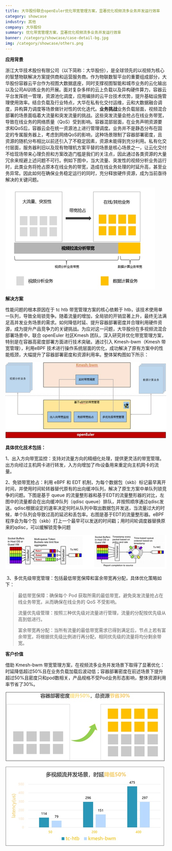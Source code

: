 ```yaml
---
title: 大华股份联合openEuler优化带宽管理方案，显著优化视频流多业务并发运行效率
category: showcase
industry: 其他
company: 大华股份
summary: 优化带宽管理方案，显著优化视频流多业务并发运行效率
banner: /category/showcase/case-detail-bg.jpg
img: /category/showcase/others.png
---
```





**应用背景**

浙江大华技术股份有限公司（以下简称：大华股份），是全球领先的以视频为核心的智慧物联解决方案提供商和运营服务商。作为物联数智平台的重要组成部分，大华股份容器云平台作为视图大数据底座，同时支撑视图智能和城市业务的云化输出以及公司AI训练业务的开展。面对复杂多样的云上负载以及异构硬件算力，容器云平台发挥统一管理，资源池化调度，应用编排的云平台技术优势，提升基础设施管理使用效率。结合负载及行业特点，大华在私有化交付运维，云和大数据融合调度，异构算力调度等场景做针对性的优化迭代。**业务挑战**业务负载层面，视频混合部署的场景面临着大流量和突发流量的挑战。这些突发流量会抢占在线业务带宽，导致在线业务的网络质量（QoS）受到影响。容器混部层面，在业务声明资源要求和QoS后，容器云会在统一资源池上进行管理调度。业务并不是静态分布在固定的专属服务器上，考虑到网络QoS的影响，这种场景限制了容器部署密度，且资源的随机分布相比以前还引入了不稳定因素，资源未能得到充分利用。私有化交付层面，服务器利旧以及现有物理机方案平替的场景是核心场景之一，让云化交付不给现场带来心理负担和方案改造门槛是我们的关注点，因此通过各类资源的大量冗余来规避上述问题不可行。例如下图中，当大流量、突发性的视频分析业务运行时，此类业务将抢占原本在线业务的带宽，造成在线业务处理的时延升高，甚至业务异常。因此如何在确保业务稳定运行的同时，充分释放硬件资源，成为当前亟待解决的关键问题。

![IMG\_256](./media/image1.png)

**解决方案**

性能问题的根本原因在于 tc htb 带宽管理方案的核心依赖于
htb，该技术使用单一队列，导致全局锁竞争。随着流量的增加，全局锁的开销显著上升，最终无法满足高并发业务场景的需求。如何降低时延、提升容器部署密度并合理利用硬件资源，成为提升产品竞争力的关键挑战。为应对这一问题，大华股份在多视频流混合部署场景中，联合
openEuler 社区Kmesh
团队，深入研究并优化带宽管理方案，特别是在容器高密度部署方面进行技术突破。通过引入
Kmesh-bwm（Kmesh 带宽管理），利用eBPF
技术进行操作系统层面的优化，成功解决了原有方案中的性能瓶颈，大幅提升了容器部署密度和资源利用率。整体架构图如下所示：

![IMG\_257](./media/image2.png)

**具体优化技术包括：**

1、出入方向带宽监控：支持对流量方向的精细化处理，提供更灵活的带宽管理。出方向经过主机网卡进行转发，入方向增加了ifb设备用来重定向主机网卡的流量。

2、免锁带宽抢占：利用 eBPF 和 EDT
机制，为每个数据包（skb）标记最早离开时间，并使用时间轮转器替代原有的出向缓冲队列，解决了原生方案中单队列锁竞争的问题。下图是基于
queue
的流量整形器和基于EDT的流量整形器的对比，左图中的流量都会在出向缓冲队列（qdisc
queue）排队，并按照顺序通过qdisc发送。qdisc根据设定的速率决定何时从队列中取出数据包并发送，当流量过大的时候，单个队列会导致过高的延迟和丢包率。右图是基于EDT的流量整形器。eBPF程序会为每个包（skb）打上一个最早可以发送的时间戳；用时间轮调度器替换原来的qdisc，可以缓解锁竞争问题

![IMG\_258](./media/image3.png)

 3、多优先级带宽管理：包括最低带宽保障和富余带宽再分配，具体优化策略如下：

> 最低带宽保障：确保每个 Pod
> 获取所需的最低带宽，避免突发流量抢占在线业务带宽，从而确保在线业务的
> QoS 不受影响。
>
> 流量优先级管理：按照三种优先级对流量进行管理，流量的分配按优先级从高到低进行。
>
> 富余带宽再分配：当所有流量的最低带宽需求已得到满足后，节点上若有富余带宽，将根据优先级比例进行再分配，相同优先级的流量将均分剩余带宽。

**客户价值**

借助 Kmesh-bwm
带宽管理方案，在视频流多业务并发场景下取得了显著优化：时延降低超过50%且在业务负载加载后波动低；容器部署密度在前述场景下提升超过50%且密度只和pod数相关，产品规格不受Pod业务形态影响，整体资源利用率节省了30%。

![IMG\_259](./media/image4.png)

![IMG\_260](./media/image5.png)
